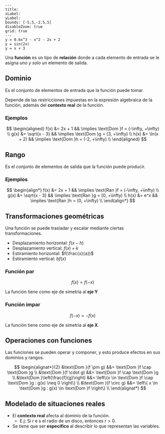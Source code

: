 
```functionplot
---
title: 
xLabel: 
yLabel: 
bounds: [-5,5,-2.5,5]
disableZoom: true
grid: true
---
y = 0.6x^3 - x^2 - 2x + 2
y = sin(2x)
y = x + 3
```

Una **función** es un tipo de **relación** donde a cada elemento de entrada se le asigna *uno y solo un* elemento de salida.

## Dominio

Es el conjunto de elementos de entrada que la función puede tomar.

Depende de las restricciones impuestas en la expresión algebraica de la función, además del **contexto real** de la función. 

### Ejemplos
$$
\begin{aligned}
f(x) &= 2x + 1       && \implies    \text{Dom }f = (-\infty, +\infty) \\
g(x) &= \sqrt{x - 3} && \implies    \text{Dom }g = [3, +\infty) \\
h(x) &= \ln(x + 2)   && \implies    \text{Dom }h = (-2, +\infty) \\
\end{aligned}
$$

## Rango

Es el conjunto de elementos de salida que la función puede producir.

### Ejemplos
$$
\begin{align*}
f(x) &= 2x + 1       && \implies \text{Ran }f = (-\infty, +\infty) \\
g(x) &= \sqrt{x - 3} && \implies \text{Ran }g = [0, +\infty) \\
h(x) &= e^x          && \implies \text{Ran }h = (0, +\infty) \\
\end{align*}
$$

## Transformaciones geométricas

Una función se puede trasladar y escalar mediante ciertas transformaciones.

- Desplazamiento horizontal: $f(x - h)$
- Desplazamiento vertical: $f(x) + k$
- Estiramiento horizontal: $f(\frac{x}{a})$
- Estiramiento vertical: $bf(x)$

### Función par

$$
f(x) = f(-x)
$$

La función tiene como eje de simetría al **eje Y**

### Función impar

$$
f(-x) = -f(x)
$$

La función tiene como eje de simetría al **eje X**.

## Operaciones con funciones

Las funciones se pueden operar y componer, y esto produce efectos en sus dominios y rangos.

$$
\begin{alignat*}{2}
&\text{Dom }(f \pm g)   &&= \text{Dom }f \cap \text{Dom }g \\
&\text{Dom }(f \cdot g) &&= \text{Dom }f \cap \text{Dom }g \\
&\text{Dom }\left(\frac{f}{g}\right) &&= \left\{x \in \text{Dom }f \cap \text{Dom }g : g(x) \neq 0 \right\} \\
&\text{Dom }(f \circ g) &&= \left\{ x \in \text{Dom }g : g(x) \in \text{Dom }f \right\} \\
\end{alignat*}
$$
## Modelado de situaciones reales

- El **contexto real** afecta al dominio de la función.
	- E.j: Si $r$ e s el radio de un disco, entonces $r \gt 0$.
- Se tiene que ser **específico** al describir lo que representan las variables.

